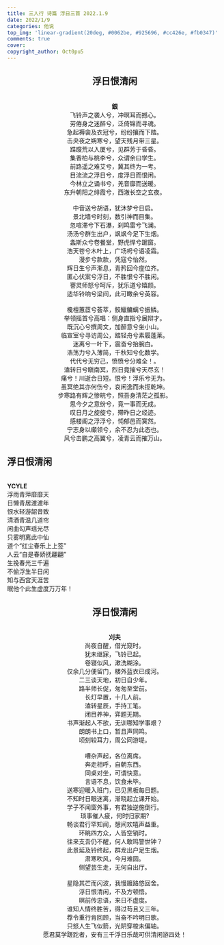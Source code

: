 ```yaml
---
title: 三人行 诗篇 浮日三首 2022.1.9
date: 2022/1/9
categories: 他说
top_img: 'linear-gradient(20deg, #0062be, #925696, #cc426e, #fb0347)'
comments: true
cover: 
copyright_author: Oct0pu5
---
```


<center>
<h2>浮日恨清闲</h2><br>
<b>銀</b><br>
飞铃声之袭人兮，冲暝耳而撼心。<br>
劳倦身之迷醉兮，泛倚锦而寻魂。<br>
急起褥衾及衣冠兮，纷纷攘而下踏。<br>
击央夜之朔寒兮，望天残月带三星。<br>
蹀躞荒以入厦兮，见群芳于昏昏。<br>
集香柏与桃李兮，众谓余曰学生。<br>
前路遥之难艾兮，冀其终为一考。<br>
目流流之浮日兮，度浮日而恨闲。<br>
今林立之诵书兮，羌音靡而送暖。<br>
东升朝阳之绯霞兮，西澈长空之玄夜。<br>
<br>
中音送兮胡语，犹沐梦兮日启。<br>
景北墙兮时刻，数引神而目集。<br>
忽喧滞兮下石瀑，刹鸣雷兮飞澜。<br>
汤汤兮群生出户，飒飒今足下生烟。<br>
螽斯众兮卷餐堂，野虎悍兮踞窗。<br>
浩天苍兮木叶上，广场枵兮语凌霜。<br>
漫步兮款款，凭寇兮怡然。<br>
辉日生兮声渐息，青矜回今座位齐。<br>
匿心伏案兮浮日，不胜恨兮不胜闲。<br>
謇灵师怒兮呵斥，犹乐道兮嬉颜。<br>
适华铃响兮梁间，此可瞰余兮英容。<br>
<br>
欃檀蕙茝兮荟萃，鲛鱲鳙螭兮振鳞。<br>
举领摇首兮高唱：侧身直指兮展辩才。<br>
既沉心兮撰周文，加醉意兮坐小山。<br>
临宣室兮寻访周公，踏轻舟兮素履蓬莱。<br>
迷离兮一叶下，震奋兮抬腕白。<br>
浩荡力兮入薄简，千秋知兮化数学。<br>
代代兮无穷己，愤愤兮分难全！。<br>
溘转日兮瞋南冥，烈日竟摧兮天尽玄！<br>
痛兮！川逝合日短。恨兮！浮乐兮无为。<br>
虽冥绝其亦何伤兮，哀闲逸而未揽乾坤。<br>
步寒路有辉之惨皖兮，照吾身清茫之孤影。<br>
思今夕之意纷兮，竟一事而无成。<br>
叹日月之旋旋兮，殢昨日之经迹。<br>
感楼阁之浮浮兮，忳郁邑而寞然。<br>
宁志身以顑领兮，余不忍为此态也。<br>
风兮击鹏之高翼兮，凌青云而摧万山。<br>
</center>

<h2>浮日恨清闲</h2><br>
<b>YCYLE</b><br>
浮雨青萍靡靡天<br>
日懒青居渡渡年<br>
恨水轻游韶音致<br>
清酒青温几道帘<br>
闲曲勾声瑶光尽<br>
只雾明离此中仙<br>
道个“红尘春乐上上签”<br>
人云“自是春娇抚翩翩”<br>
生挽春光三千遍<br>
不偷浮生半日闲<br>
知与西宫天涯苦<br>
眠他个此生虚度万万年！<br>
</center>

<center>
<h2>浮日恨清闲</h2><br>
<b>刈夫</b><br>
尚夜自醒，借光窥时。<br>
犹未继寐，飞铃已起。<br>
卷寝似风，漱洗糊涂。<br>
仅余几分便留门，楼外蓝衣已成河。<br>
二三谈天地，初日自少年。<br>
路半师长促，匆匆至堂前。<br>
长灯早置，十几人前。<br>
溘转星辰，手持工笔。<br>
闭目养神，弈题无期。<br>
书声渐起人不欲，无训哪知学事艰？<br>
朗朗书上口，暂且声同鸣。<br>
顷刻较耳力，周公同游堤。<br>
<br>
嘈杂声起，各位离席。<br>
奔走相呼，自朝东西。<br>
同桌对坐，可谓快意。<br>
言语不息，饮食未毕。<br>
送寒迎暖入班门，已见黑板每日题。<br>
不知时日眼迷离，渐晓起立课开始。<br>
学子不闻窗外事，有君独逆施倒行。<br>
琐事催人疲，何时归家期?<br>
畅谈君行罕知闻，憩间欢嘻声益重。<br>
环眺四方众，人皆空销时。<br>
往来支吾仍不醒，何人敢鸣警世钟？<br>
此景延及铃终起，群龙出户足生烟。<br>
肃寒吹风，今月难圆。<br>
侧望芸生走，无何自出厅。<br>
<br>
星隐其芒而闪波，我慢踱路悠回舍。<br>
浮日恨清闲，不及方顿悟。<br>
暝前传忠语，来日不虚度。<br>
谁知人情终胜苦，得过苟且又三年。<br>
荐令重行肯回顾，当奋不吟明日歌。<br>
只怒人生飞似箭，光阴穿梭未偏轴。<br>
愿君莫学蹉跎者，安有三千浮日乐哉可供清闲游四处！<br>
</center>